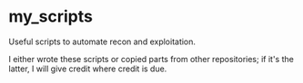 # my_scripts
Useful scripts to automate recon and exploitation.

I either wrote these scripts or copied parts from other repositories; if it's the latter, I will give credit where credit is due.
